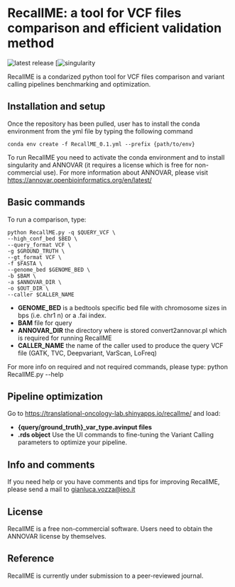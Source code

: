 RecallME: a tool for VCF files comparison and efficient validation method
=============
![latest release](https://img.shields.io/github/v/release/mazzalab-ieo/recallme)
[![singularity](https://img.shields.io///github/pipenv/locked/dependency-version/:user/:repo/:kind?/:packageName)

RecallME is a condarized python tool for VCF files comparison and variant calling pipelines benchmarking and optimization.

## Installation and setup
Once the repository has been pulled, user has to install the conda environment from the yml file by typing the following command
```
conda env create -f RecallME_0.1.yml --prefix {path/to/env}
```
To run RecallME you need to activate the conda environment and to install singularity and ANNOVAR (it requires a license which is free for non-commercial use).
For more information about ANNOVAR, please visit https://annovar.openbioinformatics.org/en/latest/

## Basic commands
To run a comparison, type:
```
python RecallME.py -q $QUERY_VCF \
--high_conf_bed $BED \
--query_format VCF \
-g $GROUND_TRUTH \
--gt_format VCF \
-f $FASTA \
--genome_bed $GENOME_BED \
-b $BAM \
-a $ANNOVAR_DIR \
-o $OUT_DIR \
--caller $CALLER_NAME 
```

* **GENOME_BED** is a bedtools specific bed file with chromosome sizes in bps (i.e. chr1 n) or a .fai index.
* **BAM** file for query
* **ANNOVAR_DIR** the directory where is stored convert2annovar.pl which is required for running RecallME
* **CALLER_NAME** the name of the caller used to produce the query VCF file (GATK, TVC, Deepvariant, VarScan, LoFreq)

For more info on required and not required commands, please type:
python RecallME.py --help

## Pipeline optimization
Go to https://translational-oncology-lab.shinyapps.io/recallme/ and load: 
* **{query/ground_truth}_var_type.avinput files**
* **.rds object**
Use the UI commands to fine-tuning the Variant Calling parameters to optimize your pipeline.

## Info and comments
If you need help or you have comments and tips for improving RecallME, please send a mail to gianluca.vozza@ieo.it

## License

 RecallME is a free non-commercial software. Users need to obtain the ANNOVAR license by themselves.
 
 ## Reference
 
RecallME is currently under submission to a peer-reviewed journal.
